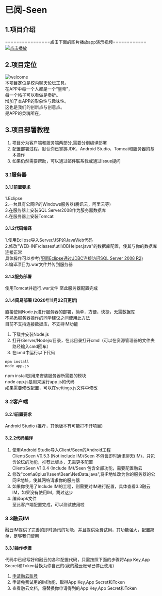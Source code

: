 # 已阅-Seen

## 1.项目介绍
================点击下面的图片播放app演示视频============  
[![点击播放](https://images.gitee.com/uploads/images/2019/0213/163441_2c9a9506_1320722.png "start.png")](https://www.youtube.com/watch?v=_2h4TFJoBZc)   

## 2.项目定位
![welcome](https://images.gitee.com/uploads/images/2019/0213/155450_9b9d05be_1320722.png "welcome.png")  
本项目定位是校内聊天论坛工具。  
在APP中每一个人都是一个“皇帝”，  
每一个帖子可以看做是奏折。  
增加了本APP的形象性与趣味性。  
这也是我们的创新点与创意点。  
是APP的灵魂所在。  

## 3.项目部署教程
1. 项目分为客户端和服务端两部分,需要分别编译部署  
2. 配置部署过程，默认你已掌握JDK，Android Studio，Tomcat和服务器的基本操作  
3. 如果仍然需要帮助，可以通过邮件联系我或通过Issue提问  

### 3.1服务器
#### 3.1.1前置要求
1.Eclipse  
2.一台具有公网IP的Windows服务器(腾讯云，阿里云等)  
3.在服务器上安装SQL Server2008作为服务器数据库  
4.在服务器上安装Tomcat  

#### 3.1.2代码编译
1.使用Eclipse导入Server/JSP的JavaWeb代码  
2.修改"WEB-INF\classes\util\DBHelper.java"的数据库配置，使其与你的数据库连接正常  
具体操作可以参考[(配置Eclipse通过JDBC连接访问SQL Server 2008 R2)](https://blog.csdn.net/weixin_39645559/article/details/79522379?utm_medium=distribute.pc_relevant_t0.none-task-blog-BlogCommendFromMachineLearnPai2-1.edu_weight&depth_1-utm_source=distribute.pc_relevant_t0.none-task-blog-BlogCommendFromMachineLearnPai2-1.edu_weight)  
3.编译项目为.war文件并传到服务器  

#### 3.1.3服务部署 
使用Tomcat并运行.war文件
至此服务器配置完成

#### 3.1.4简易部署 (2020年11月22日更新)  
直接使用Node.js进行服务器的部署，简单，方便，快捷，无需数据库  
不熟悉服务器操作的同学建议之间使用此方法  
目前不支持连接数据库，不支持IM功能  
1. 下载并安装Node.js  
2. 打开/Server/Nodejs/目录，在此目录打开cmd（可以在资源管理器的文件夹路经输入cmd回车）  
3. 在cmd中运行以下代码  
```
npm install  
node app.js  
```
npm install是用来安装服务器所需要的模块  
node app.js是用来运行app.js的代码  
如果需要修改配置，可以在settings.js文件中修改  

### 3.2客户端
#### 3.2.1前置要求
Android Studio (推荐，其他版本有可能打不开项目)  

#### 3.2.2代码编译
1. 使用Android Studio导入Client/Seen的Android工程  
Client/Seen V0.5.3 (Not include IM)/Seen 不包含即时通讯聊天(IM)，只包含论坛的功能，推荐此版本，无需更多配置    
Client/Seen V1.0.4 (Include IM)/Seen 包含全部功能，需要配置融云    
2. 修改"com\a8plus1\seen\Bean\NetData.java",将IP地址改为你的服务器的公网IP地址，使其网络请求你的服务器  
3. 如果你使用了Include IM的工程，则需要对IM进行配置，具体查看3.3融云IM，如果没有使用IM，跳过这步  
4. 编译apk文件  
至此客户端配置完成，可以测试使用啦  

### 3.3融云IM
融云IM提供了完善的即时通讯的功能，并且提供免费试用，其功能强大，配置简单，足够我们使用

#### 3.3.1操作步骤
代码中已经写好和融云的各种配置代码，只需按照下面的步骤将App Key,App Secret和Token替换为你自己的(我的融云账号已停止使用)  
1. [申请融云账号](https://www.rongcloud.cn/)  
2. 申请免费试用的IM功能，取得App Key,App Secret和Token  
3. 查看融云文档，将替换你申请得到的App Key,App Secret和Token  
